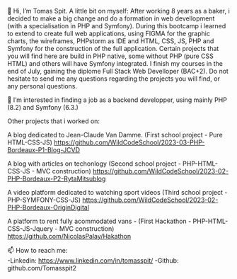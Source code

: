   👋 Hi, I’m Tomas Spit.
  A little bit on myself:
  After working 8 years as a baker, i decided to make a big change and do a formation in web devellopment (with a specialisation in PHP and Symfony).
  During this bootcamp i learned to extend to create full web applications, using FIGMA for the graphic charts, the wireframes, PHPstorm as IDE and
  HTML, CSS, JS, PHP and Symfony for the construction of the full application. Certain projects that you will find here are build in PHP native, some without PHP (pure CSS HTML)
  and others will have Symfony integrated. I finish my courses in the end of July, gaining the diplome Full Stack Web Develloper (BAC+2).
  Do not hesitate to send me any questions regarding the projects you will find, or any personal questions.
  
  👀 I’m interested in finding a job as a backend developper, using mainly PHP (8.2) and Symfony (6.3.)

  Other projects that i worked on:
  
 A blog dedicated to Jean-Claude Van Damme. (First school project - Pure HTML-CSS-JS)
 https://github.com/WildCodeSchool/2023-03-PHP-Bordeaux-P1-Blog-JCVD
 
 A blog with articles on techonlogy (Second school project - PHP-HTML-CSS-JS - MVC construction)
 https://github.com/WildCodeSchool/2023-02-PHP-Bordeaux-P2-RytaMitsublog

 A video platform dedicated to watching sport videos (Third school project - PHP-SYMFONY-CSS-JS)
 https://github.com/WildCodeSchool/2023-02-PHP-Bordeaux-OriginDigital

 A platform to rent fully acommodated vans - (First Hackathon - PHP-HTML-CSS-JS-Jquery - MVC construction)
 https://github.com/NicolasPalay/Hakathon

 
  📫 How to reach me:  
    -Linkedin: https://www.linkedin.com/in/tomasspit/
    -Github: github.com/Tomasspit2

<!---
Tomasspit2/Tomasspit2 is a ✨ special ✨ repository because its `README.md` (this file) appears on your GitHub profile.
You can click the Preview link to take a look at your changes.
--->
